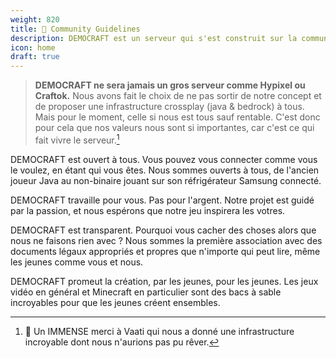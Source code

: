 ```yaml
---
weight: 820
title: 💖 Community Guidelines
description: DEMOCRAFT est un serveur qui s'est construit sur la communauté, et il est donc important que vous et nous en prenions soins !
icon: home
draft: true
---
```


> **DEMOCRAFT ne sera jamais un gros serveur comme Hypixel ou Craftok.** Nous avons fait le choix de ne pas sortir de notre concept
> et de proposer une infrastructure crossplay (java & bedrock) à tous. Mais pour le moment, celle si nous est tous sauf rentable.
> C'est donc pour cela que nos valeurs nous sont si importantes, car c'est ce qui fait vivre le serveur.[^1]

DEMOCRAFT est ouvert à tous. Vous pouvez vous connecter comme vous le voulez, en étant qui vous êtes. Nous sommes ouverts à tous, de l'ancien joueur Java au non-binaire jouant sur son réfrigérateur Samsung connecté.

DEMOCRAFT travaille pour vous. Pas pour l'argent. Notre projet est guidé par la passion, et nous espérons que notre jeu inspirera les votres.

DEMOCRAFT est transparent. Pourquoi vous cacher des choses alors que nous ne faisons rien avec ? Nous sommes la première association avec des documents légaux appropriés et propres que n'importe qui peut lire, même les jeunes comme vous et nous.

DEMOCRAFT promeut la création, par les jeunes, pour les jeunes. Les jeux vidéo en général et Minecraft en particulier sont des bacs à sable incroyables pour que les jeunes créent ensembles.

[^1]: 💜 Un IMMENSE merci à Vaati qui nous a donné une infrastructure incroyable dont nous n'aurions pas pu rêver.